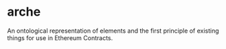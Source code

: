# arche
An ontological representation of elements and the first principle of existing things for use in Ethereum Contracts. 
